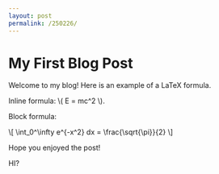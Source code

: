 ```yaml
---
layout: post
permalink: /250226/
---
```


# My First Blog Post

Welcome to my blog! Here is an example of a LaTeX formula.

Inline formula: \\( E = mc^2 \\).

Block formula:

\\[
\int_0^\infty e^{-x^2} dx = \frac{\sqrt{\pi}}{2}
\\]

Hope you enjoyed the post!

HI?
